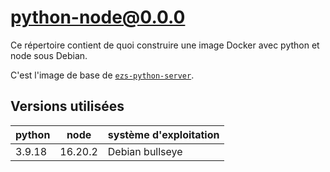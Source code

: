# python-node@0.0.0

Ce répertoire contient de quoi construire une image Docker avec python et node
sous Debian.

C'est l'image de base de [`ezs-python-server`](../ezs-python-server/README.md).

## Versions utilisées

| python | node    | système d'exploitation |
| ------ | ------- | ---------------------- |
| 3.9.18 | 16.20.2 | Debian bullseye        |

